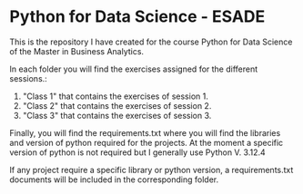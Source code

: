 # Python for Data Science - ESADE

This is the repository I have created for the course Python for Data Science of the Master in Business Analytics.

In each folder you will find the exercises assigned for the different sessions.:
1. "Class 1" that contains the exercises of session 1.
2. "Class 2" that contains the exercises of session 2.
3. "Class 3" that contains the exercises of session 3.

   
Finally, you will find the requirements.txt where you will find the libraries and version of python required for the projects. At the moment a specific version of python is not required but I generally use Python V. 3.12.4


If any project require a specific library or python version, a requirements.txt documents will be included in the corresponding folder.
